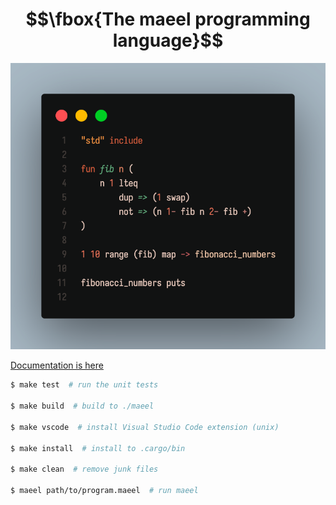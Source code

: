 # $$\fbox{The maeel programming language}$$

![](./preview.png)

[Documentation is here](docs/README.md)

```sh
$ make test  # run the unit tests

$ make build  # build to ./maeel

$ make vscode  # install Visual Studio Code extension (unix)

$ make install  # install to .cargo/bin

$ make clean  # remove junk files

$ maeel path/to/program.maeel  # run maeel
```
